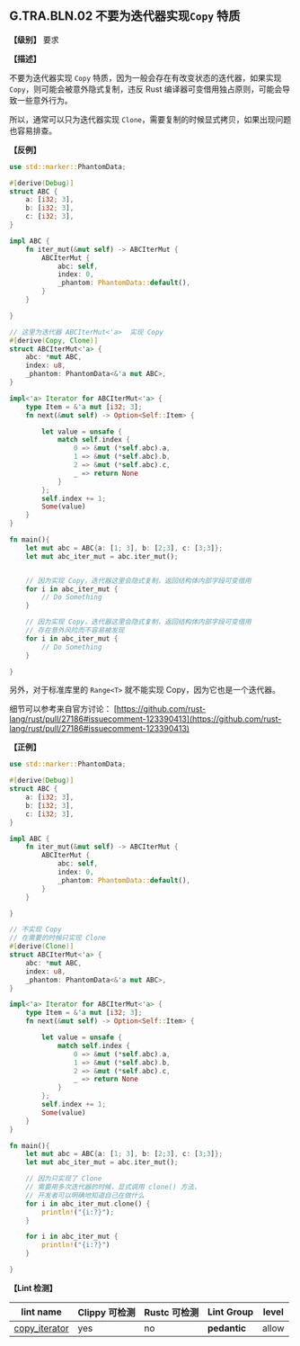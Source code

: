 ## G.TRA.BLN.02   不要为迭代器实现`Copy` 特质

**【级别】** 要求

**【描述】**

不要为迭代器实现 `Copy` 特质，因为一般会存在有改变状态的迭代器，如果实现 `Copy`，则可能会被意外隐式复制，违反 Rust 编译器可变借用独占原则，可能会导致一些意外行为。

所以，通常可以只为迭代器实现 `Clone`，需要复制的时候显式拷贝，如果出现问题也容易排查。

**【反例】**

```rust
use std::marker::PhantomData;

#[derive(Debug)]
struct ABC {
    a: [i32; 3],
    b: [i32; 3],
    c: [i32; 3],
}

impl ABC {
    fn iter_mut(&mut self) -> ABCIterMut {
        ABCIterMut {
            abc: self,
            index: 0,
            _phantom: PhantomData::default(),
        }
    }

}

// 这里为迭代器 ABCIterMut<'a>  实现 Copy 
#[derive(Copy, Clone)]
struct ABCIterMut<'a> {
    abc: *mut ABC,
    index: u8,
    _phantom: PhantomData<&'a mut ABC>,
}

impl<'a> Iterator for ABCIterMut<'a> {
    type Item = &'a mut [i32; 3];
    fn next(&mut self) -> Option<Self::Item> {

        let value = unsafe {
            match self.index {
                0 => &mut (*self.abc).a,
                1 => &mut (*self.abc).b,
                2 => &mut (*self.abc).c,
                _ => return None
            }
        };
        self.index += 1;
        Some(value)
    }
}

fn main(){
    let mut abc = ABC{a: [1; 3], b: [2;3], c: [3;3]};
    let mut abc_iter_mut = abc.iter_mut();


    // 因为实现 Copy，迭代器这里会隐式复制，返回结构体内部字段可变借用
    for i in abc_iter_mut {
        // Do Something
    }

    // 因为实现 Copy，迭代器这里会隐式复制，返回结构体内部字段可变借用
    // 存在意外风险而不容易被发现
    for i in abc_iter_mut {
        // Do Something
    }

}
```

另外，对于标准库里的 `Range<T>` 就不能实现 Copy，因为它也是一个迭代器。

细节可以参考来自官方讨论： [https://github.com/rust-lang/rust/pull/27186#issuecomment-123390413](https://github.com/rust-lang/rust/pull/27186#issuecomment-123390413)


**【正例】**


```rust
use std::marker::PhantomData;

#[derive(Debug)]
struct ABC {
    a: [i32; 3],
    b: [i32; 3],
    c: [i32; 3],
}

impl ABC {
    fn iter_mut(&mut self) -> ABCIterMut {
        ABCIterMut {
            abc: self,
            index: 0,
            _phantom: PhantomData::default(),
        }
    }

}

// 不实现 Copy
// 在需要的时候只实现 Clone
#[derive(Clone)]
struct ABCIterMut<'a> {
    abc: *mut ABC,
    index: u8,
    _phantom: PhantomData<&'a mut ABC>,
}

impl<'a> Iterator for ABCIterMut<'a> {
    type Item = &'a mut [i32; 3];
    fn next(&mut self) -> Option<Self::Item> {

        let value = unsafe {
            match self.index {
                0 => &mut (*self.abc).a,
                1 => &mut (*self.abc).b,
                2 => &mut (*self.abc).c,
                _ => return None
            }
        };
        self.index += 1;
        Some(value)
    }
}

fn main(){
    let mut abc = ABC{a: [1; 3], b: [2;3], c: [3;3]};
    let mut abc_iter_mut = abc.iter_mut();

    // 因为只实现了 Clone
    // 需要用多次迭代器的时候，显式调用 clone() 方法，
    // 开发者可以明确地知道自己在做什么
    for i in abc_iter_mut.clone() {
        println!("{i:?}");
    }

    for i in abc_iter_mut {
        println!("{i:?}")
    }

}

```

**【Lint 检测】**

| lint name                                                    | Clippy 可检测 | Rustc 可检测 | Lint Group   | level |
| ------------------------------------------------------------ | ------------- | ------------ | ------------ | ----- |
| [copy_iterator](https://rust-lang.github.io/rust-clippy/master/#copy_iterator) | yes           | no           | **pedantic** | allow |